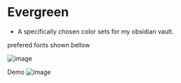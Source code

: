 # Evergreen

- A specifically chosen color sets for my obsidian vault.

prefered fonts shown bellow


![image](https://github.com/KaiyoungYu/obsidian-css-evergreen/assets/21034094/00d89e82-1446-469d-9e77-427a294eb135)

Demo
![image](https://github.com/KaiyoungYu/obsidian-css-evergreen/assets/21034094/fc7d0f17-078a-44b5-a629-3f43b9b52091)
